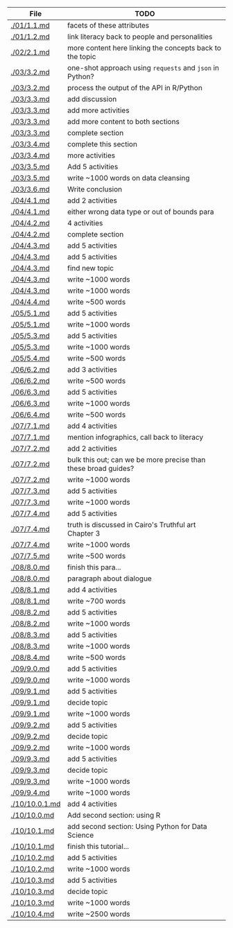 | File                             | TODO                                                           |
| -------------------------------- | -------------------------------------------------------------- |
| [./01/1.1.md](./01/1.1.md)       | facets of these attributes                                     |
| [./01/1.2.md](./01/1.2.md)       | link literacy back to people and personalities                 |
| [./02/2.1.md](./02/2.1.md)       | more content here linking the concepts back to the topic       |
| [./03/3.2.md](./03/3.2.md)       | one-shot approach using `requests` and `json` in Python?       |
| [./03/3.2.md](./03/3.2.md)       | process the output of the API in R/Python                      |
| [./03/3.3.md](./03/3.3.md)       | add discussion                                                 |
| [./03/3.3.md](./03/3.3.md)       | add more activities                                            |
| [./03/3.3.md](./03/3.3.md)       | add more content to both sections                              |
| [./03/3.3.md](./03/3.3.md)       | complete section                                               |
| [./03/3.4.md](./03/3.4.md)       | complete this section                                          |
| [./03/3.4.md](./03/3.4.md)       | more activities                                                |
| [./03/3.5.md](./03/3.5.md)       | Add 5 activities                                               |
| [./03/3.5.md](./03/3.5.md)       | write ~1000 words on data cleansing                            |
| [./03/3.6.md](./03/3.6.md)       | Write conclusion                                               |
| [./04/4.1.md](./04/4.1.md)       | add 2 activities                                               |
| [./04/4.1.md](./04/4.1.md)       | either wrong data type or out of bounds para                   |
| [./04/4.2.md](./04/4.2.md)       | 4 activities                                                   |
| [./04/4.2.md](./04/4.2.md)       | complete section                                               |
| [./04/4.3.md](./04/4.3.md)       | add 5 activities                                               |
| [./04/4.3.md](./04/4.3.md)       | add 5 activities                                               |
| [./04/4.3.md](./04/4.3.md)       | find new topic                                                 |
| [./04/4.3.md](./04/4.3.md)       | write ~1000 words                                              |
| [./04/4.3.md](./04/4.3.md)       | write ~1000 words                                              |
| [./04/4.4.md](./04/4.4.md)       | write ~500 words                                               |
| [./05/5.1.md](./05/5.1.md)       | add 5 activities                                               |
| [./05/5.1.md](./05/5.1.md)       | write ~1000 words                                              |
| [./05/5.3.md](./05/5.3.md)       | add 5 activities                                               |
| [./05/5.3.md](./05/5.3.md)       | write ~1000 words                                              |
| [./05/5.4.md](./05/5.4.md)       | write ~500 words                                               |
| [./06/6.2.md](./06/6.2.md)       | add 3 activities                                               |
| [./06/6.2.md](./06/6.2.md)       | write ~500 words                                               |
| [./06/6.3.md](./06/6.3.md)       | add 5 activities                                               |
| [./06/6.3.md](./06/6.3.md)       | write ~1000 words                                              |
| [./06/6.4.md](./06/6.4.md)       | write ~500 words                                               |
| [./07/7.1.md](./07/7.1.md)       | add 4 activities                                               |
| [./07/7.1.md](./07/7.1.md)       | mention infographics, call back to literacy                    |
| [./07/7.2.md](./07/7.2.md)       | add 2 activities                                               |
| [./07/7.2.md](./07/7.2.md)       | bulk this out; can we be more precise than these broad guides? |
| [./07/7.2.md](./07/7.2.md)       | write ~1000 words                                              |
| [./07/7.3.md](./07/7.3.md)       | add 5 activities                                               |
| [./07/7.3.md](./07/7.3.md)       | write ~1000 words                                              |
| [./07/7.4.md](./07/7.4.md)       | add 5 activities                                               |
| [./07/7.4.md](./07/7.4.md)       | truth is discussed in Cairo's Truthful art Chapter 3           |
| [./07/7.4.md](./07/7.4.md)       | write ~1000 words                                              |
| [./07/7.5.md](./07/7.5.md)       | write ~500 words                                               |
| [./08/8.0.md](./08/8.0.md)       | finish this para...                                            |
| [./08/8.0.md](./08/8.0.md)       | paragraph about dialogue                                       |
| [./08/8.1.md](./08/8.1.md)       | add 4 activities                                               |
| [./08/8.1.md](./08/8.1.md)       | write ~700 words                                               |
| [./08/8.2.md](./08/8.2.md)       | add 5 activities                                               |
| [./08/8.2.md](./08/8.2.md)       | write ~1000 words                                              |
| [./08/8.3.md](./08/8.3.md)       | add 5 activities                                               |
| [./08/8.3.md](./08/8.3.md)       | write ~1000 words                                              |
| [./08/8.4.md](./08/8.4.md)       | write ~500 words                                               |
| [./09/9.0.md](./09/9.0.md)       | add 5 activities                                               |
| [./09/9.0.md](./09/9.0.md)       | write ~1000 words                                              |
| [./09/9.1.md](./09/9.1.md)       | add 5 activities                                               |
| [./09/9.1.md](./09/9.1.md)       | decide topic                                                   |
| [./09/9.1.md](./09/9.1.md)       | write ~1000 words                                              |
| [./09/9.2.md](./09/9.2.md)       | add 5 activities                                               |
| [./09/9.2.md](./09/9.2.md)       | decide topic                                                   |
| [./09/9.2.md](./09/9.2.md)       | write ~1000 words                                              |
| [./09/9.3.md](./09/9.3.md)       | add 5 activities                                               |
| [./09/9.3.md](./09/9.3.md)       | decide topic                                                   |
| [./09/9.3.md](./09/9.3.md)       | write ~1000 words                                              |
| [./09/9.4.md](./09/9.4.md)       | write ~1000 words                                              |
| [./10/10.0.1.md](./10/10.0.1.md) | add 4 activities                                               |
| [./10/10.0.md](./10/10.0.md)     | Add second section: using R                                    |
| [./10/10.1.md](./10/10.1.md)     | add second section: Using Python for Data Science              |
| [./10/10.1.md](./10/10.1.md)     | finish this tutorial...                                        |
| [./10/10.2.md](./10/10.2.md)     | add 5 activities                                               |
| [./10/10.2.md](./10/10.2.md)     | write ~1000 words                                              |
| [./10/10.3.md](./10/10.3.md)     | add 5 activities                                               |
| [./10/10.3.md](./10/10.3.md)     | decide topic                                                   |
| [./10/10.3.md](./10/10.3.md)     | write ~1000 words                                              |
| [./10/10.4.md](./10/10.4.md)     | write ~2500 words                                              |
